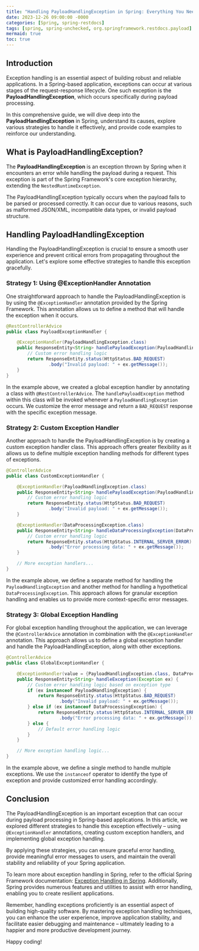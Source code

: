```yaml
---
title: "Handling PayloadHandlingException in Spring: Everything You Need to Know"
date: 2023-12-26 09:00:00 -0000
categories: [Spring, spring-restdocs]
tags: [spring, spring-unchecked, org.springframework.restdocs.payload]
mermaid: true
toc: true
---
```



## Introduction

Exception handling is an essential aspect of building robust and reliable applications. In a Spring-based application, exceptions can occur at various stages of the request-response lifecycle. One such exception is the **PayloadHandlingException**, which occurs specifically during payload processing.

In this comprehensive guide, we will dive deep into the **PayloadHandlingException** in Spring, understand its causes, explore various strategies to handle it effectively, and provide code examples to reinforce our understanding.

## What is PayloadHandlingException?

The **PayloadHandlingException** is an exception thrown by Spring when it encounters an error while handling the payload during a request. This exception is part of the Spring Framework's core exception hierarchy, extending the `NestedRuntimeException`.

The PayloadHandlingException typically occurs when the payload fails to be parsed or processed correctly. It can occur due to various reasons, such as malformed JSON/XML, incompatible data types, or invalid payload structure.

## Handling PayloadHandlingException

Handling the PayloadHandlingException is crucial to ensure a smooth user experience and prevent critical errors from propagating throughout the application. Let's explore some effective strategies to handle this exception gracefully.

### Strategy 1: Using @ExceptionHandler Annotation

One straightforward approach to handle the PayloadHandlingException is by using the `@ExceptionHandler` annotation provided by the Spring Framework. This annotation allows us to define a method that will handle the exception when it occurs.

```java
@RestControllerAdvice
public class PayloadExceptionHandler {

    @ExceptionHandler(PayloadHandlingException.class)
    public ResponseEntity<String> handlePayloadException(PayloadHandlingException ex) {
        // Custom error handling logic
        return ResponseEntity.status(HttpStatus.BAD_REQUEST)
                .body("Invalid payload: " + ex.getMessage());
    }
}
```

In the example above, we created a global exception handler by annotating a class with `@RestControllerAdvice`. The `handlePayloadException` method within this class will be invoked whenever a `PayloadHandlingException` occurs. We customize the error message and return a `BAD_REQUEST` response with the specific exception message.

### Strategy 2: Custom Exception Handler

Another approach to handle the PayloadHandlingException is by creating a custom exception handler class. This approach offers greater flexibility as it allows us to define multiple exception handling methods for different types of exceptions.

```java
@ControllerAdvice
public class CustomExceptionHandler {

    @ExceptionHandler(PayloadHandlingException.class)
    public ResponseEntity<String> handlePayloadException(PayloadHandlingException ex) {
        // Custom error handling logic
        return ResponseEntity.status(HttpStatus.BAD_REQUEST)
                .body("Invalid payload: " + ex.getMessage());
    }

    @ExceptionHandler(DataProcessingException.class)
    public ResponseEntity<String> handleDataProcessingException(DataProcessingException ex) {
        // Custom error handling logic
        return ResponseEntity.status(HttpStatus.INTERNAL_SERVER_ERROR)
                .body("Error processing data: " + ex.getMessage());
    }

    // More exception handlers...
}
```

In the example above, we define a separate method for handling the `PayloadHandlingException` and another method for handling a hypothetical `DataProcessingException`. This approach allows for granular exception handling and enables us to provide more context-specific error messages.

### Strategy 3: Global Exception Handling

For global exception handling throughout the application, we can leverage the `@ControllerAdvice` annotation in combination with the `@ExceptionHandler` annotation. This approach allows us to define a global exception handler and handle the PayloadHandlingException, along with other exceptions.

```java
@ControllerAdvice
public class GlobalExceptionHandler {

    @ExceptionHandler(value = {PayloadHandlingException.class, DataProcessingException.class})
    public ResponseEntity<String> handleException(Exception ex) {
        // Custom error handling logic based on exception type
        if (ex instanceof PayloadHandlingException) {
            return ResponseEntity.status(HttpStatus.BAD_REQUEST)
                    .body("Invalid payload: " + ex.getMessage());
        } else if (ex instanceof DataProcessingException) {
            return ResponseEntity.status(HttpStatus.INTERNAL_SERVER_ERROR)
                    .body("Error processing data: " + ex.getMessage());
        } else {
            // Default error handling logic
        }
    }

    // More exception handling logic...
}
```

In the example above, we define a single method to handle multiple exceptions. We use the `instanceof` operator to identify the type of exception and provide customized error handling accordingly.

## Conclusion

The PayloadHandlingException is an important exception that can occur during payload processing in Spring-based applications. In this article, we explored different strategies to handle this exception effectively – using `@ExceptionHandler` annotations, creating custom exception handlers, and implementing global exception handling.

By applying these strategies, you can ensure graceful error handling, provide meaningful error messages to users, and maintain the overall stability and reliability of your Spring application.

To learn more about exception handling in Spring, refer to the official Spring Framework documentation: [Exception Handling in Spring](https://docs.spring.io/spring-framework/docs/current/reference/html/web.html#mvc-exceptionhandlers). Additionally, Spring provides numerous features and utilities to assist with error handling, enabling you to create resilient applications.

Remember, handling exceptions proficiently is an essential aspect of building high-quality software. By mastering exception handling techniques, you can enhance the user experience, improve application stability, and facilitate easier debugging and maintenance – ultimately leading to a happier and more productive development journey.

Happy coding!